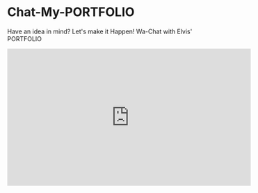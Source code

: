 # Chat-My-PORTFOLIO
Have an idea in mind?  Let's make it Happen! Wa-Chat with Elvis' PORTFOLIO

<!-- Replace "VIDEO_ID" with the ID of your YouTube video -->
<iframe width="560" height="315" src="https://www.youtube.com/embed/VIDEO_ID" frameborder="0" allowfullscreen></iframe>

